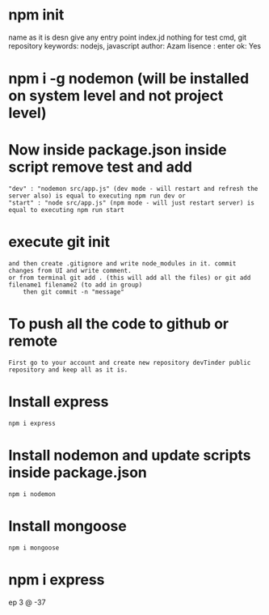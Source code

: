 # npm init
name as it is
desn give any
entry point index.jd
nothing for test cmd, git repository
keywords: nodejs, javascript
author: Azam
lisence : enter
ok: Yes

# npm i -g nodemon   (will be installed on system level and not project level)

# Now inside package.json inside script remove test and add  
    "dev" : "nodemon src/app.js" (dev mode - will restart and refresh the server also) is equal to executing npm run dev or 
    "start" : "node src/app.js" (npm mode - will just restart server) is equal to executing npm run start

# execute git init 
    and then create .gitignore and write node_modules in it. commit changes from UI and write comment.
    or from terminal git add . (this will add all the files) or git add filename1 filename2 (to add in group) 
        then git commit -n "message" 

# To push all the code to github or remote
    First go to your account and create new repository devTinder public repository and keep all as it is.

# Install express
    npm i express

# Install nodemon and update scripts inside package.json
    npm i nodemon

# Install mongoose
    npm i mongoose



# npm i express
ep 3 @ -37